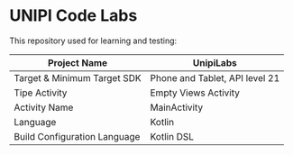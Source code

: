 # UNIPI Code Labs

This repository used for learning and testing:

| Project Name                  | UnipiLabs                      |
|-------------------------------|--------------------------------|
| Target & Minimum Target SDK   | Phone and Tablet, API level 21 |
| Tipe Activity                 | Empty Views Activity           |
| Activity Name                 | MainActivity                   |
| Language                      | Kotlin                         |
| Build Configuration Language  | Kotlin DSL                     |

[//]: # (<img src="preview_1.png" alt="Preview 1" width="411" height="914">)
